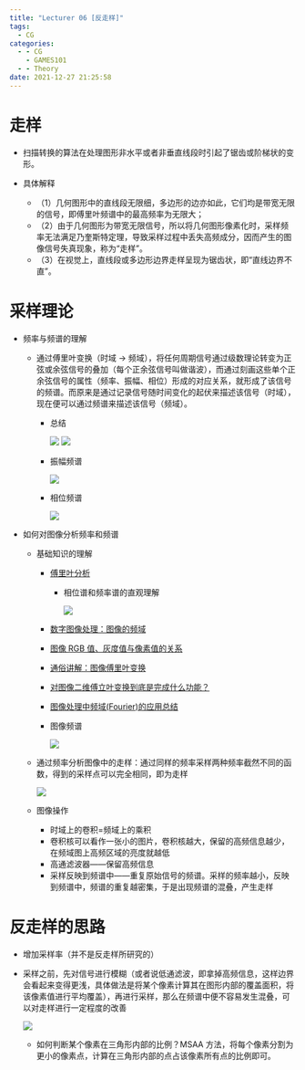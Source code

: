 ```yaml
---
title: "Lecturer 06 [反走样]"
tags:
  - CG
categories:
  - - CG
    - GAMES101
  - - Theory
date: 2021-12-27 21:25:58
---
```


# 走样

  - 扫描转换的算法在处理图形非水平或者非垂直线段时引起了锯齿或阶梯状的变形。
  - 具体解释

    - （1）几何图形中的直线段无限细，多边形的边亦如此，它们均是带宽无限的信号，即傅里叶频谱中的最高频率为无限大；
    - （2）由于几何图形为带宽无限信号，所以将几何图形像素化时，采样频率无法满足乃奎斯特定理，导致采样过程中丢失高频成分，因而产生的图像信号失真现象，称为“走样”。
    - （3）在视觉上，直线段或多边形边界走样呈现为锯齿状，即“直线边界不直”。

# 采样理论

  - 频率与频谱的理解

    - 通过傅里叶变换（时域 → 频域），将任何周期信号通过级数理论转变为正弦或余弦信号的叠加（每个正余弦信号叫做谐波），而通过刻画这些单个正余弦信号的属性（频率、振幅、相位）形成的对应关系，就形成了该信号的频谱。而原来是通过记录信号随时间变化的起伏来描述该信号（时域），现在便可以通过频谱来描述该信号（频域）。

      - 总结

        ![](30f27f04-cb35-4143-a29f-80c5f2661505-11709514.jpg)
        ![](8dcc19b2-f5b0-431a-8064-45d23d07459a-11709514.jpg)

      - 振幅频谱

        ![](8e2c07f0-5647-40e6-b793-bebeff4b2f2e-11709514.jpg)

      - 相位频谱

        ![](f652c394-f00f-4452-9046-8d31742bee70-11709514.jpg)

  - 如何对图像分析频率和频谱

    - 基础知识的理解

      - [傅里叶分析](https://zhuanlan.zhihu.com/p/19763358)

        - 相位谱和频率谱的直观理解

          ![](0265e20c-1abd-4338-93c8-d8fd229492ba-11709514.jpg)

      - [数字图像处理：图像的频域](https://blog.csdn.net/Vichael_Chan/article/details/102570542)
      - [图像 RGB 值、灰度值与像素值的关系](http://www.360doc.com/content/18/0410/09/7551_744364416.shtml)
      - [通俗讲解：图像傅里叶变换](https://zhuanlan.zhihu.com/p/99605178)
      - [对图像二维傅立叶变换到底是完成什么功能？](https://www.zhihu.com/question/26969067/answer/567804862)
      - [图像处理中频域(Fourier)的应用总结](https://blog.csdn.net/turbogofi/article/details/12048777?utm_medium=distribute.pc_relevant.none-task-blog-2~default~baidujs_baidulandingword~default-1.control&spm=1001.2101.3001.4242)
      - 图像频谱

        ![](76eed36a-099d-443c-8348-cfc44d132a80-11709514.jpg)

    - 通过频率分析图像中的走样：通过同样的频率采样两种频率截然不同的函数，得到的采样点可以完全相同，即为走样

      ![](8f5ba925-a659-4fd8-926e-87eb1f77fffd-11709514.jpg)

    - 图像操作

      - 时域上的卷积=频域上的乘积
      - 卷积核可以看作一张小的图片，卷积核越大，保留的高频信息越少，在频域图上高频区域的亮度就越低
      - 高通滤波器——保留高频信息
      - 采样反映到频谱中——重复原始信号的频谱。采样的频率越小，反映到频谱中，频谱的重复越密集，于是出现频谱的混叠，产生走样

# 反走样的思路

  - 增加采样率（并不是反走样所研究的）
  - 采样之前，先对信号进行模糊（或者说低通滤波，即拿掉高频信息，这样边界会看起来变得更浅，具体做法是将某个像素计算其在图形内部的覆盖面积，将该像素值进行平均覆盖），再进行采样，那么在频谱中便不容易发生混叠，可以对走样进行一定程度的改善

    ![](45769713-a6c4-44b3-91f2-414194b0212d-11709514.jpg)

    - 如何判断某个像素在三角形内部的比例？MSAA 方法，将每个像素分割为更小的像素点，计算在三角形内部的点占该像素所有点的比例即可。
